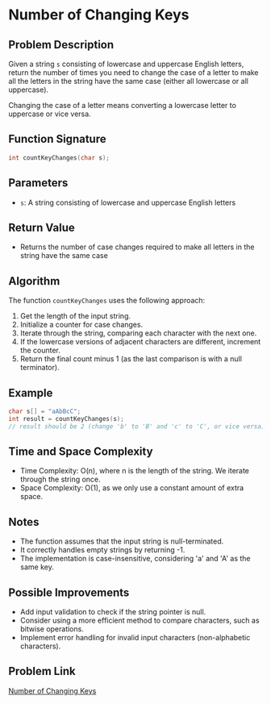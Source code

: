 # Number of Changing Keys

## Problem Description

Given a string `s` consisting of lowercase and uppercase English letters, return the number of times you need to change the case of a letter to make all the letters in the string have the same case (either all lowercase or all uppercase).

Changing the case of a letter means converting a lowercase letter to uppercase or vice versa.

## Function Signature
```c
int countKeyChanges(char s);
```
## Parameters

- `s`: A string consisting of lowercase and uppercase English letters

## Return Value

- Returns the number of case changes required to make all letters in the string have the same case

## Algorithm

The function `countKeyChanges` uses the following approach:
1. Get the length of the input string.
2. Initialize a counter for case changes.
3. Iterate through the string, comparing each character with the next one.
4. If the lowercase versions of adjacent characters are different, increment the counter.
5. Return the final count minus 1 (as the last comparison is with a null terminator).

## Example

```c
char s[] = "aAbBcC";
int result = countKeyChanges(s);
// result should be 2 (change 'b' to 'B' and 'c' to 'C', or vice versa)
```

## Time and Space Complexity

- Time Complexity: O(n), where n is the length of the string. We iterate through the string once.
- Space Complexity: O(1), as we only use a constant amount of extra space.

## Notes

- The function assumes that the input string is null-terminated.
- It correctly handles empty strings by returning -1.
- The implementation is case-insensitive, considering 'a' and 'A' as the same key.

## Possible Improvements

- Add input validation to check if the string pointer is null.
- Consider using a more efficient method to compare characters, such as bitwise operations.
- Implement error handling for invalid input characters (non-alphabetic characters).

## Problem Link
[Number of Changing Keys](https://leetcode.com/problems/number-of-changing-keys/description/)